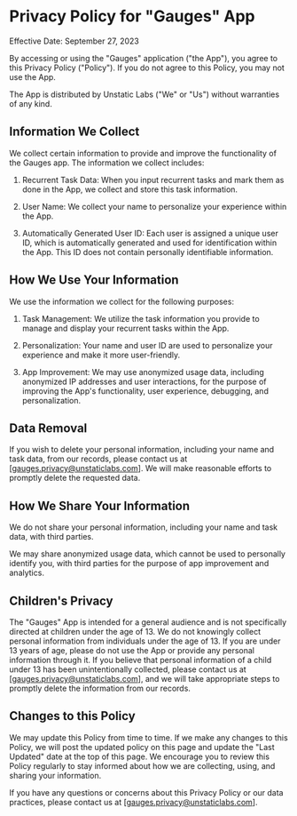 # Privacy Policy for "Gauges" App

Effective Date: September 27, 2023

By accessing or using the "Gauges" application ("the App"), you agree to this Privacy Policy ("Policy"). If you do not agree to this Policy, you may not use the App.

The App is distributed by Unstatic Labs ("We" or "Us") without warranties of any kind.

## Information We Collect
We collect certain information to provide and improve the functionality of the Gauges app. The information we collect includes:

1. Recurrent Task Data: When you input recurrent tasks and mark them as done in the App, we collect and store this task information.

2. User Name: We collect your name to personalize your experience within the App.

3. Automatically Generated User ID: Each user is assigned a unique user ID, which is automatically generated and used for identification within the App. This ID does not contain personally identifiable information.

## How We Use Your Information
We use the information we collect for the following purposes:

1. Task Management: We utilize the task information you provide to manage and display your recurrent tasks within the App.

2. Personalization: Your name and user ID are used to personalize your experience and make it more user-friendly.

3. App Improvement: We may use anonymized usage data, including anonymized IP addresses and user interactions, for the purpose of improving the App's functionality, user experience, debugging, and personalization.

## Data Removal
If you wish to delete your personal information, including your name and task data, from our records, please contact us at [gauges.privacy@unstaticlabs.com]. We will make reasonable efforts to promptly delete the requested data.

## How We Share Your Information
We do not share your personal information, including your name and task data, with third parties.

We may share anonymized usage data, which cannot be used to personally identify you, with third parties for the purpose of app improvement and analytics.

## Children's Privacy
The "Gauges" App is intended for a general audience and is not specifically directed at children under the age of 13. We do not knowingly collect personal information from individuals under the age of 13. If you are under 13 years of age, please do not use the App or provide any personal information through it. If you believe that personal information of a child under 13 has been unintentionally collected, please contact us at [gauges.privacy@unstaticlabs.com], and we will take appropriate steps to promptly delete the information from our records.

## Changes to this Policy
We may update this Policy from time to time. If we make any changes to this Policy, we will post the updated policy on this page and update the "Last Updated" date at the top of this page. We encourage you to review this Policy regularly to stay informed about how we are collecting, using, and sharing your information.

If you have any questions or concerns about this Privacy Policy or our data practices, please contact us at [gauges.privacy@unstaticlabs.com].




